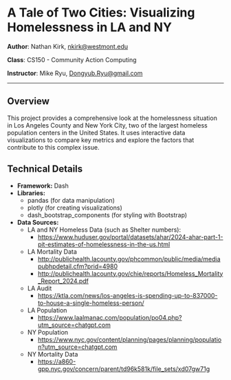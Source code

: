 # A Tale of Two Cities: Visualizing Homelessness in LA and NY

**Author**: Nathan Kirk, nkirk@westmont.edu

**Class**: CS150 - Community Action Computing

**Instructor**: Mike Ryu, Dongyub.Ryu@gmail.com

---

## Overview

This project provides a comprehensive look at the homelessness situation in Los Angeles County and New York City, two of
the largest homeless population centers in the United States. It uses interactive data visualizations to compare key
metrics and explore the factors that contribute to this complex issue.

## Technical Details

* **Framework:** Dash
* **Libraries:**
    * pandas (for data manipulation)
    * plotly (for creating visualizations)
    * dash_bootstrap_components (for styling with Bootstrap)
* **Data Sources:**
    * LA and NY Homeless Data (such as Shelter numbers):
        * https://www.huduser.gov/portal/datasets/ahar/2024-ahar-part-1-pit-estimates-of-homelessness-in-the-us.html
    * LA Mortality Data
        * http://publichealth.lacounty.gov/phcommon/public/media/mediapubhpdetail.cfm?prid=4980
        * http://publichealth.lacounty.gov/chie/reports/Homeless_Mortality_Report_2024.pdf
    * LA Audit
        * https://ktla.com/news/los-angeles-is-spending-up-to-837000-to-house-a-single-homeless-person/
    * LA Population
      * https://www.laalmanac.com/population/po04.php?utm_source=chatgpt.com
    * NY Population
      * https://www.nyc.gov/content/planning/pages/planning/population?utm_source=chatgpt.com
    * NY Mortality Data
      * https://a860-gpp.nyc.gov/concern/parent/td96k581k/file_sets/xd07gw71g
